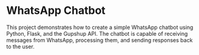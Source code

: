 # WhatsApp Chatbot
This project demonstrates how to create a simple WhatsApp chatbot using Python, Flask, and the Gupshup API. The chatbot is capable of receiving messages from WhatsApp, processing them, and sending responses back to the user.
